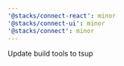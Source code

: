 ```yaml
---
'@stacks/connect-react': minor
'@stacks/connect-ui': minor
'@stacks/connect': minor
---
```


Update build tools to tsup

